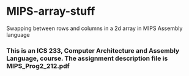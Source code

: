 # MIPS-array-stuff
Swapping between rows and columns in a 2d array in MIPS Assembly language

### This is an ICS 233, Computer Architecture and Assembly Language, course. The assignment description file is MIPS_Prog2_212.pdf
